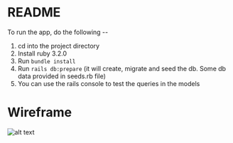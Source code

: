 # README

To run the app, do the following --

1. cd into the project directory
2. Install ruby 3.2.0
3. Run `bundle install`
4. Run `rails db:prepare` (it will create, migrate and seed the db. Some db data provided in seeds.rb file)
5. You can use the rails console to test the queries in the models


# Wireframe

![alt text](https://i.postimg.cc/pXLfcyfk/Website-wireframe-Miro-04-07-2025-12-38-AM.png)
